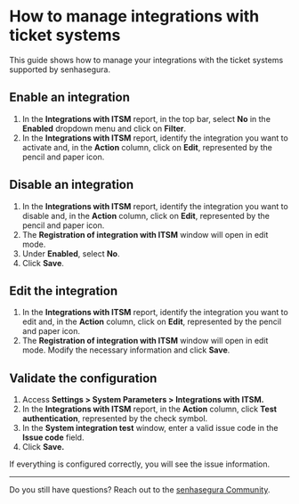 
# How to manage integrations with ticket systems

This guide shows how to manage your integrations with the ticket systems supported by senhasegura.

## Enable an integration

1. In the **Integrations with ITSM** report, in the top bar, select **No** in the **Enabled** dropdown menu and click on **Filter**.  
2. In the **Integrations with ITSM** report, identify the integration you want to activate and, in the **Action** column, click on **Edit**, represented by the pencil and paper icon.

## Disable an integration

1. In the **Integrations with ITSM** report, identify the integration you want to disable and, in the **Action** column, click on **Edit**, represented by the pencil and paper icon.  
2. The **Registration of integration with ITSM** window will open in edit mode.  
3. Under **Enabled**, select **No**.  
4. Click **Save**.

## Edit the integration

1. In the **Integrations with ITSM** report, identify the integration you want to edit and, in the **Action** column, click on **Edit**, represented by the pencil and paper icon.  
2. The **Registration of integration with ITSM** window will open in edit mode. Modify the necessary information and click **Save**.

## Validate the configuration

1. Access **Settings \> System Parameters \> Integrations with ITSM.**  
2. In the **Integrations with ITSM** report, in the **Action** column, click **Test authentication**, represented by the check symbol.  
3. In the **System integration test** window, enter a valid issue code in the **Issue code** field.  
4. Click **Save.**

If everything is configured correctly, you will see the issue information.

---

Do you still have questions? Reach out to the [senhasegura Community](https://community.senhasegura.io/).